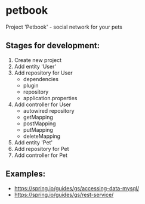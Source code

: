 # petbook
Project 'Petbook' - social network for your pets

## Stages for development:
1. Create new project
2. Add entity 'User'
3. Add repository for User
   - dependencies
   - plugin
   - repository
   - application.properties
4. Add controller for User
   - autowired repository
   - getMapping
   - postMapping
   - putMapping
   - deleteMapping
5. Add entity 'Pet'
6. Add repository for Pet
7. Add controller for Pet

## Examples:
- https://spring.io/guides/gs/accessing-data-mysql/
- https://spring.io/guides/gs/rest-service/